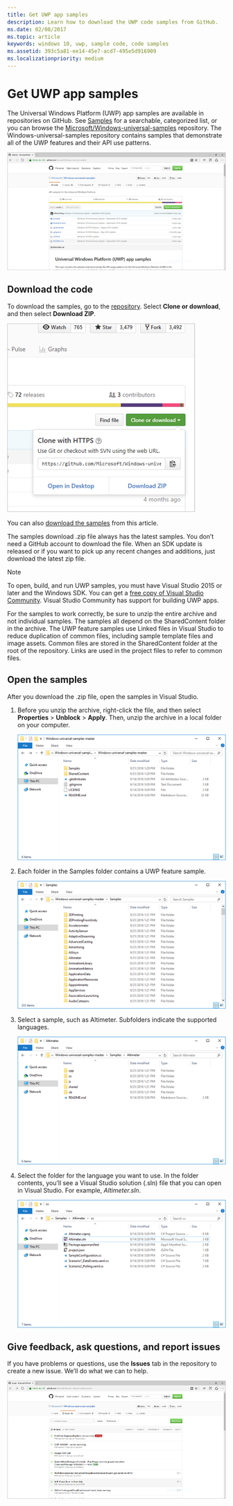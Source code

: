 ```yaml
---
title: Get UWP app samples
description: Learn how to download the UWP code samples from GitHub.
ms.date: 02/08/2017
ms.topic: article
keywords: windows 10, uwp, sample code, code samples
ms.assetid: 393c5a81-ee14-45e7-acd7-495e5d916909
ms.localizationpriority: medium
---
```

# Get UWP app samples

The Universal Windows Platform (UWP) app samples are available in repositories on GitHub. See [Samples](https://developer.microsoft.com/windows/samples) for a searchable, categorized list, or you can browse the [Microsoft/Windows-universal-samples](https://github.com/Microsoft/Windows-universal-samples "Universal Windows Platform app samples GitHub repository") repository. The Windows-universal-samples repository contains samples that demonstrate all of the UWP features and their API use patterns.

![GitHub UWP samples repository](images/GitHubUWPSamplesPage.png)

## Download the code

To download the samples, go to the
[repository](https://github.com/Microsoft/Windows-universal-samples "Universal Windows Platform app samples GitHub repository"). Select **Clone or download**, and then select **Download ZIP**. 

![Samples download](images/SamplesDownloadButton.png)

You can also [download the samples](https://github.com/Microsoft/Windows-universal-samples/archive/master.zip "Universal Windows Platform app samples zip file download") from this article.

The samples download .zip file always has the latest samples. You don’t need
a GitHub account to download the file. When an SDK update is released or if
you want to pick up any recent changes and additions, just download the latest zip file.

> [!NOTE]
> To open, build, and run UWP samples, you must have Visual Studio 2015 or later and the Windows SDK. You can get a  [free copy of Visual Studio Community](https://go.microsoft.com/fwlink/p/?LinkID=280676 "Windows development tools downloads"). Visual Studio Community has support for building UWP apps.  
>
> For the samples to work correctly, be sure to unzip the entire archive and not individual samples. The samples all depend on the SharedContent folder in the archive. The UWP feature samples use Linked files in Visual Studio to reduce duplication of common files, including sample template files and image assets. Common files are stored in the SharedContent folder at the root of the repository. Links are used in the project files to refer to common files.
> 

## Open the samples

After you download the .zip file, open the samples in Visual Studio.

1.  Before you unzip the archive, right-click the file, and then select **Properties** > **Unblock** > **Apply**. Then, unzip the archive in a local folder on your computer.

    ![Unzipped archive](images/SamplesUnzip1.png)
2.  Each folder in the Samples folder contains a UWP feature sample.

    ![Sample folders](images/SamplesUnzip2.png)
3.  Select a sample, such as Altimeter. Subfolders indicate the supported languages.

    ![Language folders](images/SamplesUnzip3.png)
4.  Select the folder for the language you want to use. In the folder contents, you’ll see a Visual Studio solution (.sln) file that you can open in Visual Studio. For example, *Altimeter.sln*.

    ![VS solution](images/SamplesUnzip4.png)

## Give feedback, ask questions, and report issues

If you have problems or questions, use the **Issues** tab in the repository to create a new issue. We’ll do what we can to help.

![Feedback image](images/GitHubUWPSamplesFeedback.png)
